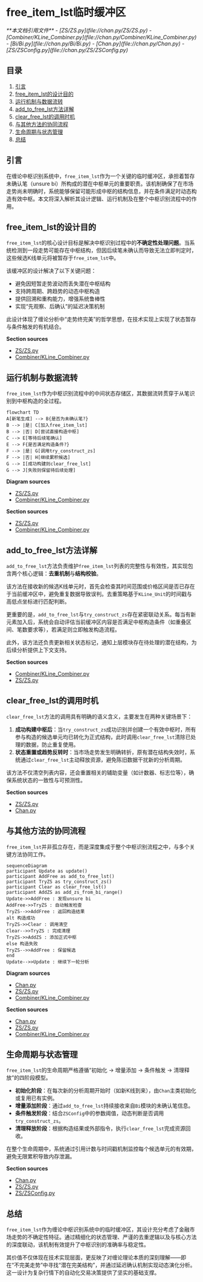 # free_item_lst临时缓冲区

<cite>
**本文档引用文件**  
- [ZS/ZS.py](file://chan.py/ZS/ZS.py)
- [Combiner/KLine_Combiner.py](file://chan.py/Combiner/KLine_Combiner.py)
- [Bi/Bi.py](file://chan.py/Bi/Bi.py)
- [Chan.py](file://chan.py/Chan.py)
- [ZS/ZSConfig.py](file://chan.py/ZS/ZSConfig.py)
</cite>

## 目录
1. [引言](#引言)
2. [free_item_lst的设计目的](#free_item_lst的设计目的)
3. [运行机制与数据流转](#运行机制与数据流转)
4. [add_to_free_lst方法详解](#add_to_free_lst方法详解)
5. [clear_free_lst的调用时机](#clear_free_lst的调用时机)
6. [与其他方法的协同流程](#与其他方法的协同流程)
7. [生命周期与状态管理](#生命周期与状态管理)
8. [总结](#总结)

## 引言
在缠论中枢识别系统中，`free_item_lst`作为一个关键的临时缓冲区，承担着暂存未确认笔（unsure bi）所构成的潜在中枢单元的重要职责。该机制确保了在市场走势尚未明确时，系统能够保留可能形成中枢的结构信息，并在条件满足时动态构造有效中枢。本文将深入解析其设计逻辑、运行机制及在整个中枢识别流程中的作用。

## free_item_lst的设计目的
`free_item_lst`的核心设计目标是解决中枢识别过程中的**不确定性处理问题**。当系统检测到一段走势可能存在中枢结构，但因后续笔未确认而导致无法立即判定时，这些候选K线单元将被暂存于`free_item_lst`中。

该缓冲区的设计解决了以下关键问题：
- 避免因短暂走势波动而丢失潜在中枢结构
- 支持跨周期、跨趋势的动态中枢构造
- 提供回溯和重构能力，增强系统鲁棒性
- 实现“先观察、后确认”的延迟决策机制

此设计体现了缠论分析中“走势终完美”的哲学思想，在技术实现上实现了状态暂存与条件触发的有机结合。

**Section sources**
- [ZS/ZS.py](file://chan.py/ZS/ZS.py#L1-L30)
- [Combiner/KLine_Combiner.py](file://chan.py/Combiner/KLine_Combiner.py#L50-L80)

## 运行机制与数据流转
`free_item_lst`作为中枢识别流程中的中间状态存储区，其数据流转贯穿于从笔识别到中枢构造的全过程。

```mermaid
flowchart TD
A[新笔生成] --> B{是否为未确认笔?}
B --> |是| C[加入free_item_lst]
B --> |否| D[尝试直接构造中枢]
C --> E[等待后续笔确认]
E --> F{是否满足构造条件?}
F --> |是| G[调用try_construct_zs]
F --> |否| H[继续累积候选]
G --> I[成功构建则clear_free_lst]
G --> J[失败则保留待后续处理]
```

**Diagram sources**
- [ZS/ZS.py](file://chan.py/ZS/ZS.py#L100-L150)
- [Combiner/KLine_Combiner.py](file://chan.py/Combiner/KLine_Combiner.py#L120-L180)

**Section sources**
- [ZS/ZS.py](file://chan.py/ZS/ZS.py#L50-L200)
- [Combiner/KLine_Combiner.py](file://chan.py/Combiner/KLine_Combiner.py#L100-L200)

## add_to_free_lst方法详解
`add_to_free_lst`方法负责维护`free_item_lst`列表的完整性与有效性，其实现包含两个核心逻辑：**去重机制**与**结构校验**。

该方法在接收新的候选K线单元时，首先会检查其时间范围或价格区间是否已存在于当前缓冲区中，避免重复数据导致误判。去重策略基于`KLine_Unit`的时间戳与高低点坐标进行匹配判断。

更重要的是，`add_to_free_lst`与`try_construct_zs`存在紧密联动关系。每当有新元素加入后，系统会自动评估当前缓冲区内容是否满足中枢构造条件（如重叠区间、笔数要求等），若满足则立即触发构造流程。

此外，该方法还负责更新相关状态标记，通知上层模块存在待处理的潜在结构，为后续分析提供上下文支持。

**Section sources**
- [Combiner/KLine_Combiner.py](file://chan.py/Combiner/KLine_Combiner.py#L150-L250)
- [ZS/ZS.py](file://chan.py/ZS/ZS.py#L80-L120)

## clear_free_lst的调用时机
`clear_free_lst`方法的调用具有明确的语义含义，主要发生在两种关键场景下：

1. **成功构建中枢后**：当`try_construct_zs`成功识别并创建一个有效中枢时，所有参与构造的候选单元均已转化为正式结构，此时调用`clear_free_lst`清除已处理的数据，防止重复使用。
2. **状态重置或趋势反转时**：当市场走势发生明确转折，原有潜在结构失效时，系统通过`clear_free_lst`主动释放资源，避免陈旧数据干扰新的分析周期。

该方法不仅清空列表内容，还会重置相关的辅助变量（如计数器、标志位等），确保系统状态的一致性与可预测性。

**Section sources**
- [ZS/ZS.py](file://chan.py/ZS/ZS.py#L200-L250)
- [Chan.py](file://chan.py/Chan.py#L300-L330)

## 与其他方法的协同流程
`free_item_lst`并非孤立存在，而是深度集成于整个中枢识别流程之中，与多个关键方法协同工作。

```mermaid
sequenceDiagram
participant Update as update()
participant AddFree as add_to_free_lst()
participant TryZS as try_construct_zs()
participant Clear as clear_free_lst()
participant AddZS as add_zs_from_bi_range()
Update->>AddFree : 发现unsure bi
AddFree->>TryZS : 自动触发检查
TryZS-->>AddFree : 返回构造结果
alt 构造成功
TryZS->>Clear : 调用清空
Clear-->>TryZS : 完成清理
TryZS->>AddZS : 添加正式中枢
else 构造失败
TryZS-->>AddFree : 保留候选
end
Update-->>Update : 继续下一轮分析
```

**Diagram sources**
- [Chan.py](file://chan.py/Chan.py#L250-L350)
- [ZS/ZS.py](file://chan.py/ZS/ZS.py#L100-L200)
- [Combiner/KLine_Combiner.py](file://chan.py/Combiner/KLine_Combiner.py#L150-L200)

**Section sources**
- [Chan.py](file://chan.py/Chan.py#L200-L400)
- [ZS/ZS.py](file://chan.py/ZS/ZS.py#L50-L250)
- [Combiner/KLine_Combiner.py](file://chan.py/Combiner/KLine_Combiner.py#L100-L250)

## 生命周期与状态管理
`free_item_lst`的生命周期严格遵循“初始化 → 增量添加 → 条件触发 → 清理释放”的四阶段模型。

- **初始化阶段**：在每次新的分析周期开始时（如新K线到来），由`Chan`主类初始化或复用已有实例。
- **增量添加阶段**：通过`add_to_free_lst`持续接收来自`Bi`模块的未确认笔信息。
- **条件触发阶段**：结合`ZSConfig`中的参数阈值，动态判断是否调用`try_construct_zs`。
- **清理释放阶段**：根据构造结果或外部指令，执行`clear_free_lst`完成资源回收。

在整个生命周期中，系统通过引用计数与时间戳机制监控每个候选单元的有效期，避免无限累积导致内存泄漏。

**Section sources**
- [Chan.py](file://chan.py/Chan.py#L100-L400)
- [ZS/ZS.py](file://chan.py/ZS/ZS.py#L1-L250)
- [ZS/ZSConfig.py](file://chan.py/ZS/ZSConfig.py#L1-L50)

## 总结
`free_item_lst`作为缠论中枢识别系统中的临时缓冲区，其设计充分考虑了金融市场走势的不确定性特征。通过精细化的状态管理、严谨的去重逻辑以及与核心方法的深度联动，该机制有效提升了中枢识别的准确率与稳定性。

其价值不仅体现在技术实现层面，更反映了对缠论理论本质的深刻理解——即在“不完美走势”中寻找“潜在完美结构”，并通过延迟确认机制实现动态演化分析。这一设计为复杂行情下的自动化交易决策提供了坚实的基础支撑。